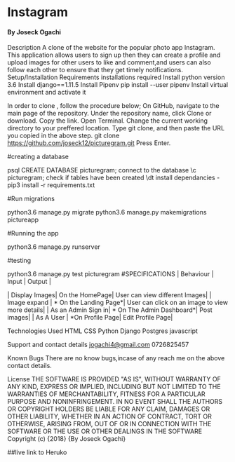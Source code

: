 # Instagram

#### By Joseck Ogachi

Description
A clone of the website for the popular photo app Instagram. This application allows users to sign up then they can create a profile and upload images for other users to like and comment,and users can also follow each other to ensure that they get timely notifications.
Setup/Installation Requirements
installations required
Install python version  3.6
Install django==1.11.5
Install Pipenv pip install --user pipenv
Install virtual environment and activate it

In order to clone , follow the procedure below;
On GitHub, navigate to the main page of the repository.
Under the repository name, click Clone or download.
Copy the link.
Open Terminal.
Change the current working directory to your preffered location.
Type git clone, and then paste the URL you copied in the above step.
git clone https://github.com/joseck12/picturegram.git Press Enter.

#creating a database

psql
CREATE DATABASE picturegram;
connect to the database \c picturegram;
check if tables have been created \dt
install dependancies -pip3 install -r requirements.txt

#Run migrations

python3.6 manage.py migrate
python3.6 manage.py makemigrations pictureapp

#Running the app

python3.6 manage.py runserver

#testing

python3.6 manage.py test picturegram
#SPECIFICATIONS | Behaviour | Input | Output |

| Display Images| On the HomePage| User can view different Images| | Image expand | * On the Landing Page*| User can click on an image to view more details| | As an Admin Sign in| * On The Admin Dashboard*| Post images| | As A User | *On Profile Page| Edit Profile Page|

Technologies Used
HTML
CSS
Python
Django
Postgres
javascript

Support and contact details
jogachi4@gmail.com
0726825457

Known Bugs
There are no know bugs,incase of any reach me on the above contact details.

License
THE SOFTWARE IS PROVIDED "AS IS", WITHOUT WARRANTY OF ANY KIND, EXPRESS OR IMPLIED, INCLUDING BUT NOT LIMITED TO THE WARRANTIES OF MERCHANTABILITY, FITNESS FOR A PARTICULAR PURPOSE AND NONINFRINGEMENT. IN NO EVENT SHALL THE AUTHORS OR COPYRIGHT HOLDERS BE LIABLE FOR ANY CLAIM, DAMAGES OR OTHER LIABILITY, WHETHER IN AN ACTION OF CONTRACT, TORT OR OTHERWISE, ARISING FROM, OUT OF OR IN CONNECTION WITH THE SOFTWARE OR THE USE OR OTHER DEALINGS IN THE SOFTWARE Copyright (c) {2018} {By Joseck Ogachi}

##live link to Heruko
